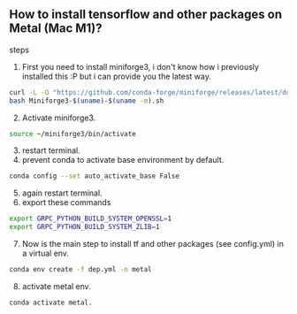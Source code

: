 ## How to install tensorflow and other packages on Metal (Mac M1)?

steps
1. First you need to install miniforge3, i don't know how i previously installed this :P but i can provide you the latest way.
    
```bash
curl -L -O "https://github.com/conda-forge/miniforge/releases/latest/download/Miniforge3-$(uname)-$(uname -m).sh"
bash Miniforge3-$(uname)-$(uname -m).sh
```

2. Activate miniforge3.

```bash
source ~/miniforge3/bin/activate
```

3. restart terminal.
4. prevent conda to activate base environment by default.
```bash
conda config --set auto_activate_base False
```
5. again restart terminal.
6. export these commands
```bash
export GRPC_PYTHON_BUILD_SYSTEM_OPENSSL=1
export GRPC_PYTHON_BUILD_SYSTEM_ZLIB=1
```
7. Now is the main step to install tf and other packages (see config.yml) in a virtual env.
```bash
conda env create -f dep.yml -n metal
```
8. activate metal env.
```bash
conda activate metal.
```

